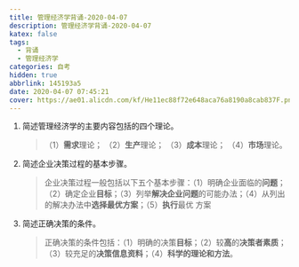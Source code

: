 ```yaml
---
title: 管理经济学背诵-2020-04-07
description: 管理经济学背诵-2020-04-07
katex: false
tags:
  - 背诵
  - 管理经济学
categories: 自考
hidden: true
abbrlink: 145193a5
date: 2020-04-07 07:45:21
cover: https://ae01.alicdn.com/kf/He11ec88f72e648aca76a8190a8cab837F.png
---
```


1. 简述管理经济学的主要内容包括的四个理论。
   
   > （1）**需求**理论； 
   > （2）**生产**理论； 
   > （3）**成本**理论； 
   > （4）**市场**理论。

2. 简述企业决策过程的基本步骤。 
   
   > 企业决策过程一般包括以下五个基本步骤：（1）明确企业面临的**问题**；（2）确定企业**目标**；（3）列举**解决企业问题**的可能办法；（4）从列出的解决办法中**选择最优方案**；（5）**执行**最优 方案

3. 简述正确决策的条件。
   
   > 正确决策的条件包括：（1）明确的决策**目标**；（2）较**高**的**决策者素质**；（3）较充足的**决策信息资料**；（4）**科学的理论和方法**。